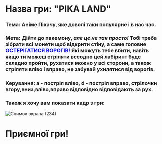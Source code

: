 # Назва гри: "PIKA LAND" 

### Тема: Аніме Пікачу, яке доволі таки популярне і в нас час.
### Мета: Дійти до пакемону, *але це не так просто!* Тобі треба зібрати всі монети щоб відкрити стіну, а саме головне <font color="blue">ОСТЕРІГАТИСЯ ВОРОГІВ!</font> Які можуть тебе вбити, навіть якщо ти можеш стріляти всеодно цей лабіринт буде складно пройти, рухатися можно у всі сторони, а також стріляти вліво і вправо, не забувай ухилятися від ворогів. 
### Керування: a - постріл вліво, d - постріл вправо, стрілочки вгору,вниз,вліво,вправо відповідно відповідають за рух.
### Також я хочу вам показати кадр з гри:
![Снимок экрана (234)](https://github.com/VNikita1337/labirint/assets/143878713/96addcc4-a9bf-46e0-af4a-9669208b9503)

# Приємної гри!
